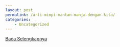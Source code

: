 ```yaml
---
layout: post
permalink: /arti-mimpi-mantan-manja-dengan-kita/
categories:
    - Uncategorized
---
```


[Baca Selengkapnya](/01)